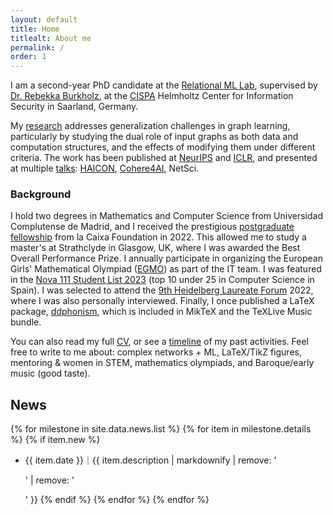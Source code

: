 ```yaml
---
layout: default
title: Home
titlealt: About me
permalink: /
order: 1
---
```


I am a second-year PhD candidate at the [Relational ML Lab](https://relationalml.github.io), supervised by [Dr. Rebekka Burkholz](https://sites.google.com/view/rebekkaburkholz/), at the [CISPA](https://cispa.de) Helmholtz Center for Information Security in Saarland, Germany.

My <a href="/research/" target="_self">research</a> addresses generalization challenges in graph learning, particularly by studying the dual role of input graphs as both data and computation structures, and the effects of modifying them under different criteria. The work has been published at [NeurIPS](https://openreview.net/forum?id=EMkrwJY2de) and [ICLR](https://openreview.net/forum?id=g6v09VxgFw), and presented at multiple <a href="/talks/" target="_self">talks</a>: [HAICON](https://eventclass.it/haic2024/scientific/external-program/session?s=S-05a), [Cohere4AI](https://cohere.com/events/cohere-for-ai-Celia-Rubio-Madrigal-2025), NetSci.

### Background

I hold two degrees in Mathematics and Computer Science from Universidad Complutense de Madrid, and I received the prestigious [postgraduate fellowship](https://becarios.fundacionlacaixa.org/en/celia-rubio-madrigal-B005794) from la Caixa Foundation in 2022. This allowed me to study a master's at Strathclyde in Glasgow, UK, where I was awarded the Best Overall Performance Prize.
I annually participate in organizing the European Girls' Mathematical Olympiad ([EGMO](https://www.egmo.org/person933/)) as part of the IT team. I was featured in the [Nova 111 Student List 2023](https://www.novatalent.com/111/spain/student-list/2023) (top 10 under 25 in Computer Science in Spain). I was selected to attend the [9th Heidelberg Laureate Forum](https://scilogs.spektrum.de/hlf/hlff-spotlight-9th-hlf/) 2022, where I was also personally interviewed. Finally, I once published a LaTeX package, [ddphonism](https://ctan.org/pkg/ddphonism), which is included in MikTeX and the TeXLive Music bundle.

You can also read my full [CV](/assets/pdf/RubioMadrigalCelia_cv.pdf), or see a <a href="/timeline/" target="_self">timeline</a> of my past activities. Feel free to write to me about: complex networks + ML, LaTeX/TikZ figures, mentoring & women in STEM, mathematics olympiads, and Baroque/early music (good taste).

## News

{% for milestone in site.data.news.list %}
{% for item in milestone.details %}
{% if item.new %}
* {{ item.date }}｜{{ item.description | markdownify | remove: '<p>' | remove: '</p>' }}
{% endif %}
{% endfor %}
{% endfor %}
